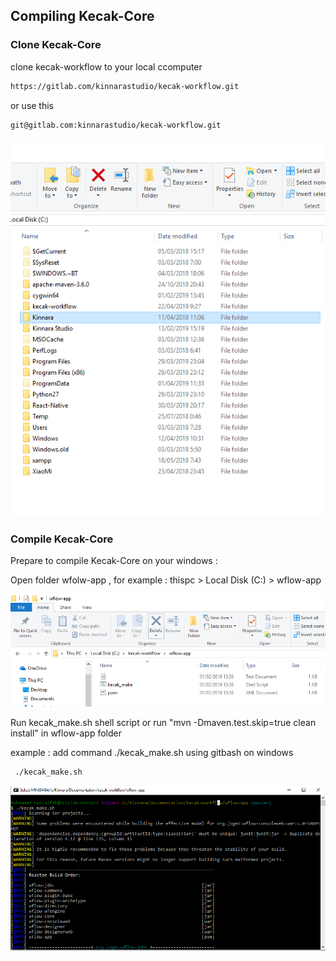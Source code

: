 ## Compiling Kecak-Core

### Clone Kecak-Core
clone kecak-workflow to your local ccomputer 
```html
https://gitlab.com/kinnarastudio/kecak-workflow.git
```
or use this
```html
git@gitlab.com:kinnarastudio/kecak-workflow.git
```
<img src="https://raw.githubusercontent.com/kinnara-digital-studio/kecak-workflow/master/docs/assets/compilingcore.PNG" alt="compilingcore" />

### Compile Kecak-Core

Prepare to compile Kecak-Core on your windows :

Open folder wfolw-app , for example : thispc > Local Disk (C:) > wflow-app

<img src="https://raw.githubusercontent.com/kinnara-digital-studio/kecak-workflow/master/docs/assets/compilingcore2.png" alt="compilingcore2" />

Run kecak_make.sh shell script or run "mvn -Dmaven.test.skip=true clean install" in wflow-app folder

example :
add command ./kecak_make.sh using gitbash on windows
```html
 ./kecak_make.sh
```

<img src="https://raw.githubusercontent.com/kinnara-digital-studio/kecak-workflow/master/docs/assets/compilingcore3.png" alt="compilingcore3" />

